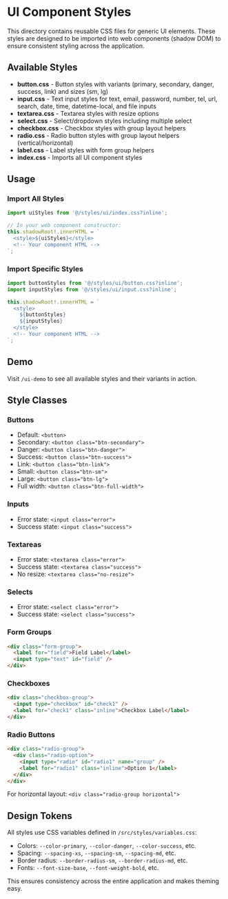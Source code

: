 # UI Component Styles

This directory contains reusable CSS files for generic UI elements. These styles are designed to be imported into web components (shadow DOM) to ensure consistent styling across the application.

## Available Styles

- **button.css** - Button styles with variants (primary, secondary, danger, success, link) and sizes (sm, lg)
- **input.css** - Text input styles for text, email, password, number, tel, url, search, date, time, datetime-local, and file inputs
- **textarea.css** - Textarea styles with resize options
- **select.css** - Select/dropdown styles including multiple select
- **checkbox.css** - Checkbox styles with group layout helpers
- **radio.css** - Radio button styles with group layout helpers (vertical/horizontal)
- **label.css** - Label styles with form group helpers
- **index.css** - Imports all UI component styles

## Usage

### Import All Styles

```typescript
import uiStyles from '@/styles/ui/index.css?inline';

// In your web component constructor:
this.shadowRoot!.innerHTML = `
  <style>${uiStyles}</style>
  <!-- Your component HTML -->
`;
```

### Import Specific Styles

```typescript
import buttonStyles from '@/styles/ui/button.css?inline';
import inputStyles from '@/styles/ui/input.css?inline';

this.shadowRoot!.innerHTML = `
  <style>
    ${buttonStyles}
    ${inputStyles}
  </style>
  <!-- Your component HTML -->
`;
```

## Demo

Visit `/ui-demo` to see all available styles and their variants in action.

## Style Classes

### Buttons

- Default: `<button>`
- Secondary: `<button class="btn-secondary">`
- Danger: `<button class="btn-danger">`
- Success: `<button class="btn-success">`
- Link: `<button class="btn-link">`
- Small: `<button class="btn-sm">`
- Large: `<button class="btn-lg">`
- Full width: `<button class="btn-full-width">`

### Inputs

- Error state: `<input class="error">`
- Success state: `<input class="success">`

### Textareas

- Error state: `<textarea class="error">`
- Success state: `<textarea class="success">`
- No resize: `<textarea class="no-resize">`

### Selects

- Error state: `<select class="error">`
- Success state: `<select class="success">`

### Form Groups

```html
<div class="form-group">
  <label for="field">Field Label</label>
  <input type="text" id="field" />
</div>
```

### Checkboxes

```html
<div class="checkbox-group">
  <input type="checkbox" id="check1" />
  <label for="check1" class="inline">Checkbox Label</label>
</div>
```

### Radio Buttons

```html
<div class="radio-group">
  <div class="radio-option">
    <input type="radio" id="radio1" name="group" />
    <label for="radio1" class="inline">Option 1</label>
  </div>
</div>
```

For horizontal layout: `<div class="radio-group horizontal">`

## Design Tokens

All styles use CSS variables defined in `/src/styles/variables.css`:

- Colors: `--color-primary`, `--color-danger`, `--color-success`, etc.
- Spacing: `--spacing-xs`, `--spacing-sm`, `--spacing-md`, etc.
- Border radius: `--border-radius-sm`, `--border-radius-md`, etc.
- Fonts: `--font-size-base`, `--font-weight-bold`, etc.

This ensures consistency across the entire application and makes theming easy.

